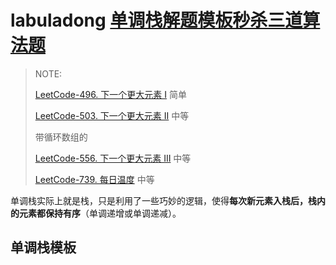 # labuladong [单调栈解题模板秒杀三道算法题](https://mp.weixin.qq.com/s/KYfjBejo84AmajnPZNs5nA)

> NOTE:
>
> [LeetCode-496. 下一个更大元素 I](https://leetcode.cn/problems/next-greater-element-i/) 简单
>
> [LeetCode-503. 下一个更大元素 II](https://leetcode.cn/problems/next-greater-element-ii/) 中等
>
> 带循环数组的
>
> [LeetCode-556. 下一个更大元素 III](https://leetcode.cn/problems/next-greater-element-iii/) 中等
>
> [LeetCode-739. 每日温度](https://leetcode.cn/problems/daily-temperatures/) 中等

单调栈实际上就是栈，只是利用了一些巧妙的逻辑，使得**每次新元素入栈后，栈内的元素都保持有序**（单调递增或单调递减）。



## 单调栈模板

